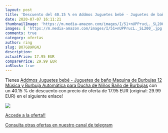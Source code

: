 ```yaml
---
layout: post
title: 'Descuento del 40.15 % en Addmos Juguetes bebé - Juguetes de baño '
date: 2020-07-07 16:11:21
thumbnailImage: 'https://m.media-amazon.com/images/I/51+nUPPrucL._SL200_.jpg'
images: [ 'https://m.media-amazon.com/images/I/51+nUPPrucL._SL200_.jpg' ]
comments: true
category: ofertas
author: ring
slug: B07G89RGNJ
description:
actualPrice: 17.95 EUR
comparePrice: 29.99 EUR
inStock: true
---
```


Tienes [Addmos Juguetes bebé - Juguetes de baño  Maquina de Burbujas 12 Música y Burbuja Automática  para Ducha de Niños Baño de Burbujas](https://www.amazon.com/dp/B07G89RGNJ/?tag=redken08-20) con un 40.15 % de descuento con precio de oferta de 17.95 EUR (original: 29.99 EUR) en el siguiente enlace!

[![](https://m.media-amazon.com/images/I/51+nUPPrucL._SL200_.jpg)](https://www.amazon.com/dp/B07G89RGNJ/?tag=redken08-20)

[Accede a la oferta!!](https://www.amazon.com/dp/B07G89RGNJ/?tag=redken08-20)

[Consulta otras ofertas en nuestro canal de telegram](https://t.me/s/ofertas25)
